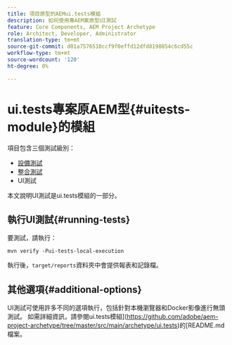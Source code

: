 ```yaml
---
title: 項目原型的AEMui.tests模組
description: 如何使用專AEM案原型UI測試
feature: Core Components, AEM Project Archetype
role: Architect, Developer, Administrator
translation-type: tm+mt
source-git-commit: d01a7576518ccf9f0effd12dfd8198854c6cd55c
workflow-type: tm+mt
source-wordcount: '120'
ht-degree: 0%

---
```



# ui.tests專案原AEM型{#uitests-module}的模組

項目包含三個測試級別：

* [設備測試](core.md#unit-tests)
* [整合測試](ittests.md)
* UI測試

本文說明UI測試是ui.tests模組的一部分。

## 執行UI測試{#running-tests}

要測試，請執行：

```shell
mvn verify -Pui-tests-local-execution
```

執行後，`target/reports`資料夾中會提供報表和記錄檔。

## 其他選項{#additional-options}

UI測試可使用許多不同的選項執行，包括針對本機瀏覽器和Docker影像進行無頭測試。 如需詳細資訊，請參閱ui.tests模組](https://github.com/adobe/aem-project-archetype/tree/master/src/main/archetype/ui.tests)的[README.md檔案。
